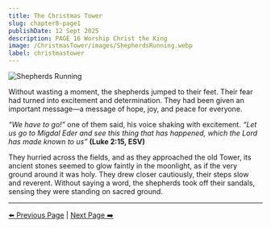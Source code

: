 ```yaml
---
title: The Christmas Tower
slug: chapter8-page1
publishDate: 12 Sept 2025
description: PAGE 16 Worship Christ the King
image: /ChristmasTower/images/ShepherdsRunning.webp
label: christmastower
---
```


![Shepherds Running](/ChristmasTower/images/ShepherdsRunning.webp)

Without wasting a moment, the shepherds jumped to their feet. Their fear had turned into excitement and determination. They had been given an important message—a message of hope, joy, and peace for everyone.

*“We have to go!”* one of them said, his voice shaking with excitement. *“Let us go to Migdal Eder and see this thing that has happened, which the Lord has made known to us”* **(Luke 2:15, ESV)**

They hurried across the fields, and as they approached the old Tower, its ancient stones seemed to glow faintly in the moonlight, as if the very ground around it was holy. They drew closer cautiously, their steps slow and reverent. Without saying a word, the shepherds took off their sandals, sensing they were standing on sacred ground.

---

[⬅️ Previous Page](chapter7-page2) | [Next Page ➡️](chapter8-page2)
